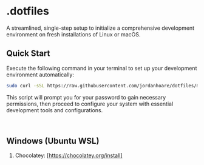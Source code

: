 # .dotfiles

A streamlined, single-step setup to initialize a comprehensive development environment on fresh installations of Linux or macOS.

## Quick Start

Execute the following command in your terminal to set up your development environment automatically:

```bash
sudo curl -sSL https://raw.githubusercontent.com/jordanhoare/dotfiles/main/bootstrap.sh | bash
```

This script will prompt you for your password to gain necessary permissions, then proceed to configure your system with essential development tools and configurations.

<br>

## Windows (Ubuntu WSL)

1. Chocolatey: [https://chocolatey.org/install]
